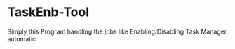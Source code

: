 # TaskEnb-Tool
Simply this Program handling the jobs like Enabling/Disabling Task Manager. automatic
